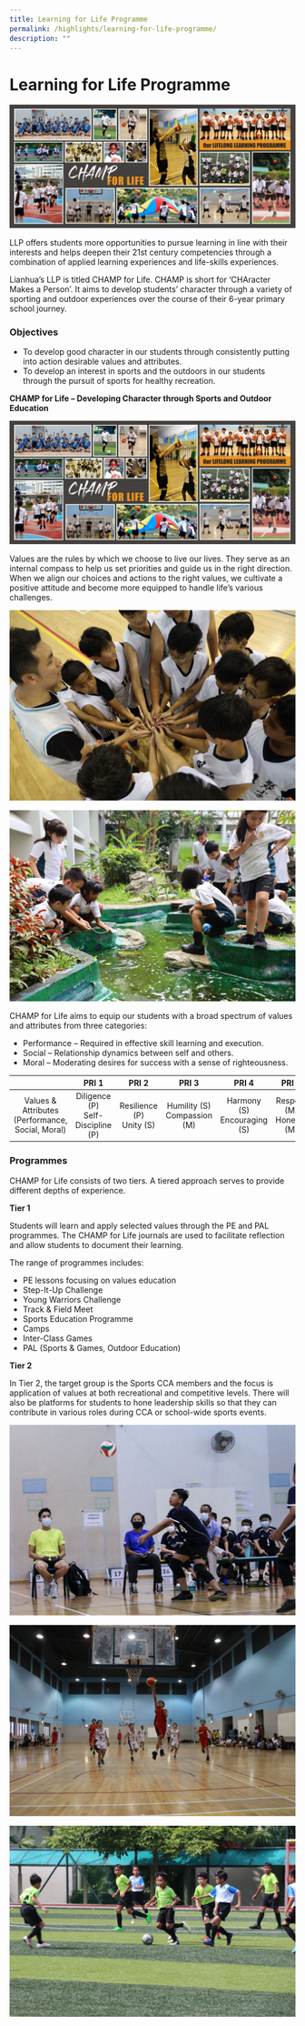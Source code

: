 ```yaml
---
title: Learning for Life Programme
permalink: /highlights/learning-for-life-programme/
description: ""
---
```

# Learning for Life Programme

![](/images/Highlights/Learning%20for%20Life%20Programme/Picture%201.jpg)

LLP offers students more opportunities to pursue learning in line with their interests and helps deepen their 21st century competencies through a combination of applied learning experiences and life-skills experiences.


Lianhua’s LLP is titled CHAMP for Life. CHAMP is short for ‘CHAracter Makes a Person’. It aims to develop students’ character through a variety of sporting and outdoor experiences over the course of their 6-year primary school journey.

###  Objectives

*   To develop good character in our students through consistently putting into action desirable values and attributes.
*   To develop an interest in sports and the outdoors in our students through the pursuit of sports for healthy recreation.
  

**CHAMP for Life – Developing Character through Sports and Outdoor Education**

![](/images/Highlights/Learning%20for%20Life%20Programme/Picture%201.jpg)

Values are the rules by which we choose to live our lives. They serve as an internal compass to help us set priorities and guide us in the right direction. When we align our choices and actions to the right values, we cultivate a positive attitude and become more equipped to handle life’s various challenges.

![](/images/Highlights/Learning%20for%20Life%20Programme/Picture%202.jpg) 

![](/images/Highlights/Learning%20for%20Life%20Programme/Picture%203.jpg)

CHAMP for Life aims to equip our students with a broad spectrum of values and attributes from three categories:

* Performance – Required in effective skill learning and execution.
* Social – Relationship dynamics between self and others.
* Moral – Moderating desires for success with a sense of righteousness.

|                                                  |                 PRI 1                |            PRI 2            |              PRI 3             |              PRI 4             |            PRI 5           |                PRI 6                |
|:-------------:|:------------:|:-----------------:|:----------------:|:----------------:|:------------:|:-------------:|
| Values & Attributes (Performance, Social, Moral) | Diligence (P)<br>Self-Discipline (P) | Resilience (P)<br>Unity (S) | Humility (S)<br>Compassion (M) | Harmony (S)<br>Encouraging (S) | Respect (M)<br>Honesty (M) | Sportsmanship (M)<br>Excellence (S) |

### Programmes

CHAMP for Life consists of two tiers. A tiered approach serves to provide different depths of experience. 

**Tier 1**

Students will learn and apply selected values through the PE and PAL programmes. The CHAMP for Life journals are used to facilitate reflection and allow students to document their learning. 

The range of programmes includes:

*   PE lessons focusing on values education
*   Step-It-Up Challenge
*   Young Warriors Challenge
*   Track & Field Meet
*   Sports Education Programme
*   Camps
*   Inter-Class Games
*   PAL (Sports & Games, Outdoor Education)

**Tier 2**

In Tier 2, the target group is the Sports CCA members and the focus is application of values at both recreational and competitive levels. There will also be platforms for students to hone leadership skills so that they can contribute in various roles during CCA or school-wide sports events.

![](/images/Highlights/Learning%20for%20Life%20Programme/Picture%204.jpg)

![](/images/Highlights/Learning%20for%20Life%20Programme/Picture%205.jpg)

![](/images/Highlights/Learning%20for%20Life%20Programme/Picture%206.jpg)